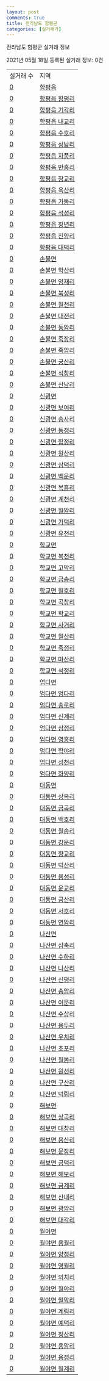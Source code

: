 ```yaml
---
layout: post
comments: true
title: 전라남도 함평군
categories: [실거래가]
---
```


전라남도 함평군 실거래 정보

2021년 05월 18일 등록된 실거래 정보: 0건


<table>
  <tr>
    <td>실거래 수</td>
    <td>지역</td>
  </tr>

  
  <tr>
    <td><a href="4686025000.html">0</a></td>
    <td><a href="4686025000.html">함평읍</a></td>
  </tr>
    

  <tr>
    <td><a href="4686025021.html">0</a></td>
    <td><a href="4686025021.html">함평읍 함평리</a></td>
  </tr>
    

  <tr>
    <td><a href="4686025022.html">0</a></td>
    <td><a href="4686025022.html">함평읍 기각리</a></td>
  </tr>
    

  <tr>
    <td><a href="4686025023.html">0</a></td>
    <td><a href="4686025023.html">함평읍 내교리</a></td>
  </tr>
    

  <tr>
    <td><a href="4686025024.html">0</a></td>
    <td><a href="4686025024.html">함평읍 수호리</a></td>
  </tr>
    

  <tr>
    <td><a href="4686025025.html">0</a></td>
    <td><a href="4686025025.html">함평읍 성남리</a></td>
  </tr>
    

  <tr>
    <td><a href="4686025026.html">0</a></td>
    <td><a href="4686025026.html">함평읍 자풍리</a></td>
  </tr>
    

  <tr>
    <td><a href="4686025027.html">0</a></td>
    <td><a href="4686025027.html">함평읍 만흥리</a></td>
  </tr>
    

  <tr>
    <td><a href="4686025028.html">0</a></td>
    <td><a href="4686025028.html">함평읍 장교리</a></td>
  </tr>
    

  <tr>
    <td><a href="4686025029.html">0</a></td>
    <td><a href="4686025029.html">함평읍 옥산리</a></td>
  </tr>
    

  <tr>
    <td><a href="4686025030.html">0</a></td>
    <td><a href="4686025030.html">함평읍 가동리</a></td>
  </tr>
    

  <tr>
    <td><a href="4686025031.html">0</a></td>
    <td><a href="4686025031.html">함평읍 석성리</a></td>
  </tr>
    

  <tr>
    <td><a href="4686025032.html">0</a></td>
    <td><a href="4686025032.html">함평읍 장년리</a></td>
  </tr>
    

  <tr>
    <td><a href="4686025033.html">0</a></td>
    <td><a href="4686025033.html">함평읍 진양리</a></td>
  </tr>
    

  <tr>
    <td><a href="4686025034.html">0</a></td>
    <td><a href="4686025034.html">함평읍 대덕리</a></td>
  </tr>
    

  <tr>
    <td><a href="4686031000.html">0</a></td>
    <td><a href="4686031000.html">손불면</a></td>
  </tr>
    

  <tr>
    <td><a href="4686031021.html">0</a></td>
    <td><a href="4686031021.html">손불면 학산리</a></td>
  </tr>
    

  <tr>
    <td><a href="4686031022.html">0</a></td>
    <td><a href="4686031022.html">손불면 양재리</a></td>
  </tr>
    

  <tr>
    <td><a href="4686031023.html">0</a></td>
    <td><a href="4686031023.html">손불면 북성리</a></td>
  </tr>
    

  <tr>
    <td><a href="4686031024.html">0</a></td>
    <td><a href="4686031024.html">손불면 월천리</a></td>
  </tr>
    

  <tr>
    <td><a href="4686031025.html">0</a></td>
    <td><a href="4686031025.html">손불면 대전리</a></td>
  </tr>
    

  <tr>
    <td><a href="4686031026.html">0</a></td>
    <td><a href="4686031026.html">손불면 동암리</a></td>
  </tr>
    

  <tr>
    <td><a href="4686031027.html">0</a></td>
    <td><a href="4686031027.html">손불면 죽장리</a></td>
  </tr>
    

  <tr>
    <td><a href="4686031028.html">0</a></td>
    <td><a href="4686031028.html">손불면 죽암리</a></td>
  </tr>
    

  <tr>
    <td><a href="4686031029.html">0</a></td>
    <td><a href="4686031029.html">손불면 궁산리</a></td>
  </tr>
    

  <tr>
    <td><a href="4686031030.html">0</a></td>
    <td><a href="4686031030.html">손불면 석창리</a></td>
  </tr>
    

  <tr>
    <td><a href="4686031031.html">0</a></td>
    <td><a href="4686031031.html">손불면 산남리</a></td>
  </tr>
    

  <tr>
    <td><a href="4686032000.html">0</a></td>
    <td><a href="4686032000.html">신광면</a></td>
  </tr>
    

  <tr>
    <td><a href="4686032021.html">0</a></td>
    <td><a href="4686032021.html">신광면 보여리</a></td>
  </tr>
    

  <tr>
    <td><a href="4686032022.html">0</a></td>
    <td><a href="4686032022.html">신광면 송사리</a></td>
  </tr>
    

  <tr>
    <td><a href="4686032023.html">0</a></td>
    <td><a href="4686032023.html">신광면 동정리</a></td>
  </tr>
    

  <tr>
    <td><a href="4686032024.html">0</a></td>
    <td><a href="4686032024.html">신광면 함정리</a></td>
  </tr>
    

  <tr>
    <td><a href="4686032025.html">0</a></td>
    <td><a href="4686032025.html">신광면 원산리</a></td>
  </tr>
    

  <tr>
    <td><a href="4686032026.html">0</a></td>
    <td><a href="4686032026.html">신광면 삼덕리</a></td>
  </tr>
    

  <tr>
    <td><a href="4686032027.html">0</a></td>
    <td><a href="4686032027.html">신광면 백운리</a></td>
  </tr>
    

  <tr>
    <td><a href="4686032028.html">0</a></td>
    <td><a href="4686032028.html">신광면 복흥리</a></td>
  </tr>
    

  <tr>
    <td><a href="4686032029.html">0</a></td>
    <td><a href="4686032029.html">신광면 계천리</a></td>
  </tr>
    

  <tr>
    <td><a href="4686032030.html">0</a></td>
    <td><a href="4686032030.html">신광면 월암리</a></td>
  </tr>
    

  <tr>
    <td><a href="4686032031.html">0</a></td>
    <td><a href="4686032031.html">신광면 가덕리</a></td>
  </tr>
    

  <tr>
    <td><a href="4686032032.html">0</a></td>
    <td><a href="4686032032.html">신광면 유천리</a></td>
  </tr>
    

  <tr>
    <td><a href="4686033000.html">0</a></td>
    <td><a href="4686033000.html">학교면</a></td>
  </tr>
    

  <tr>
    <td><a href="4686033021.html">0</a></td>
    <td><a href="4686033021.html">학교면 복천리</a></td>
  </tr>
    

  <tr>
    <td><a href="4686033022.html">0</a></td>
    <td><a href="4686033022.html">학교면 고막리</a></td>
  </tr>
    

  <tr>
    <td><a href="4686033023.html">0</a></td>
    <td><a href="4686033023.html">학교면 금송리</a></td>
  </tr>
    

  <tr>
    <td><a href="4686033024.html">0</a></td>
    <td><a href="4686033024.html">학교면 월호리</a></td>
  </tr>
    

  <tr>
    <td><a href="4686033025.html">0</a></td>
    <td><a href="4686033025.html">학교면 곡창리</a></td>
  </tr>
    

  <tr>
    <td><a href="4686033026.html">0</a></td>
    <td><a href="4686033026.html">학교면 학교리</a></td>
  </tr>
    

  <tr>
    <td><a href="4686033027.html">0</a></td>
    <td><a href="4686033027.html">학교면 사거리</a></td>
  </tr>
    

  <tr>
    <td><a href="4686033028.html">0</a></td>
    <td><a href="4686033028.html">학교면 월산리</a></td>
  </tr>
    

  <tr>
    <td><a href="4686033029.html">0</a></td>
    <td><a href="4686033029.html">학교면 죽정리</a></td>
  </tr>
    

  <tr>
    <td><a href="4686033030.html">0</a></td>
    <td><a href="4686033030.html">학교면 마산리</a></td>
  </tr>
    

  <tr>
    <td><a href="4686033031.html">0</a></td>
    <td><a href="4686033031.html">학교면 석정리</a></td>
  </tr>
    

  <tr>
    <td><a href="4686034000.html">0</a></td>
    <td><a href="4686034000.html">엄다면</a></td>
  </tr>
    

  <tr>
    <td><a href="4686034021.html">0</a></td>
    <td><a href="4686034021.html">엄다면 엄다리</a></td>
  </tr>
    

  <tr>
    <td><a href="4686034022.html">0</a></td>
    <td><a href="4686034022.html">엄다면 송로리</a></td>
  </tr>
    

  <tr>
    <td><a href="4686034023.html">0</a></td>
    <td><a href="4686034023.html">엄다면 신계리</a></td>
  </tr>
    

  <tr>
    <td><a href="4686034024.html">0</a></td>
    <td><a href="4686034024.html">엄다면 삼정리</a></td>
  </tr>
    

  <tr>
    <td><a href="4686034025.html">0</a></td>
    <td><a href="4686034025.html">엄다면 영흥리</a></td>
  </tr>
    

  <tr>
    <td><a href="4686034026.html">0</a></td>
    <td><a href="4686034026.html">엄다면 학야리</a></td>
  </tr>
    

  <tr>
    <td><a href="4686034027.html">0</a></td>
    <td><a href="4686034027.html">엄다면 성천리</a></td>
  </tr>
    

  <tr>
    <td><a href="4686034028.html">0</a></td>
    <td><a href="4686034028.html">엄다면 화양리</a></td>
  </tr>
    

  <tr>
    <td><a href="4686035000.html">0</a></td>
    <td><a href="4686035000.html">대동면</a></td>
  </tr>
    

  <tr>
    <td><a href="4686035021.html">0</a></td>
    <td><a href="4686035021.html">대동면 상옥리</a></td>
  </tr>
    

  <tr>
    <td><a href="4686035022.html">0</a></td>
    <td><a href="4686035022.html">대동면 금곡리</a></td>
  </tr>
    

  <tr>
    <td><a href="4686035023.html">0</a></td>
    <td><a href="4686035023.html">대동면 백호리</a></td>
  </tr>
    

  <tr>
    <td><a href="4686035024.html">0</a></td>
    <td><a href="4686035024.html">대동면 월송리</a></td>
  </tr>
    

  <tr>
    <td><a href="4686035025.html">0</a></td>
    <td><a href="4686035025.html">대동면 강운리</a></td>
  </tr>
    

  <tr>
    <td><a href="4686035026.html">0</a></td>
    <td><a href="4686035026.html">대동면 향교리</a></td>
  </tr>
    

  <tr>
    <td><a href="4686035027.html">0</a></td>
    <td><a href="4686035027.html">대동면 덕산리</a></td>
  </tr>
    

  <tr>
    <td><a href="4686035028.html">0</a></td>
    <td><a href="4686035028.html">대동면 용성리</a></td>
  </tr>
    

  <tr>
    <td><a href="4686035029.html">0</a></td>
    <td><a href="4686035029.html">대동면 운교리</a></td>
  </tr>
    

  <tr>
    <td><a href="4686035030.html">0</a></td>
    <td><a href="4686035030.html">대동면 금산리</a></td>
  </tr>
    

  <tr>
    <td><a href="4686035031.html">0</a></td>
    <td><a href="4686035031.html">대동면 서호리</a></td>
  </tr>
    

  <tr>
    <td><a href="4686035032.html">0</a></td>
    <td><a href="4686035032.html">대동면 연암리</a></td>
  </tr>
    

  <tr>
    <td><a href="4686036000.html">0</a></td>
    <td><a href="4686036000.html">나산면</a></td>
  </tr>
    

  <tr>
    <td><a href="4686036021.html">0</a></td>
    <td><a href="4686036021.html">나산면 삼축리</a></td>
  </tr>
    

  <tr>
    <td><a href="4686036022.html">0</a></td>
    <td><a href="4686036022.html">나산면 수하리</a></td>
  </tr>
    

  <tr>
    <td><a href="4686036023.html">0</a></td>
    <td><a href="4686036023.html">나산면 나산리</a></td>
  </tr>
    

  <tr>
    <td><a href="4686036024.html">0</a></td>
    <td><a href="4686036024.html">나산면 신평리</a></td>
  </tr>
    

  <tr>
    <td><a href="4686036025.html">0</a></td>
    <td><a href="4686036025.html">나산면 송암리</a></td>
  </tr>
    

  <tr>
    <td><a href="4686036026.html">0</a></td>
    <td><a href="4686036026.html">나산면 이문리</a></td>
  </tr>
    

  <tr>
    <td><a href="4686036027.html">0</a></td>
    <td><a href="4686036027.html">나산면 수상리</a></td>
  </tr>
    

  <tr>
    <td><a href="4686036028.html">0</a></td>
    <td><a href="4686036028.html">나산면 용두리</a></td>
  </tr>
    

  <tr>
    <td><a href="4686036029.html">0</a></td>
    <td><a href="4686036029.html">나산면 우치리</a></td>
  </tr>
    

  <tr>
    <td><a href="4686036030.html">0</a></td>
    <td><a href="4686036030.html">나산면 초포리</a></td>
  </tr>
    

  <tr>
    <td><a href="4686036031.html">0</a></td>
    <td><a href="4686036031.html">나산면 월봉리</a></td>
  </tr>
    

  <tr>
    <td><a href="4686036032.html">0</a></td>
    <td><a href="4686036032.html">나산면 원선리</a></td>
  </tr>
    

  <tr>
    <td><a href="4686036033.html">0</a></td>
    <td><a href="4686036033.html">나산면 구산리</a></td>
  </tr>
    

  <tr>
    <td><a href="4686036034.html">0</a></td>
    <td><a href="4686036034.html">나산면 덕림리</a></td>
  </tr>
    

  <tr>
    <td><a href="4686037000.html">0</a></td>
    <td><a href="4686037000.html">해보면</a></td>
  </tr>
    

  <tr>
    <td><a href="4686037021.html">0</a></td>
    <td><a href="4686037021.html">해보면 상곡리</a></td>
  </tr>
    

  <tr>
    <td><a href="4686037022.html">0</a></td>
    <td><a href="4686037022.html">해보면 대창리</a></td>
  </tr>
    

  <tr>
    <td><a href="4686037023.html">0</a></td>
    <td><a href="4686037023.html">해보면 용산리</a></td>
  </tr>
    

  <tr>
    <td><a href="4686037024.html">0</a></td>
    <td><a href="4686037024.html">해보면 문장리</a></td>
  </tr>
    

  <tr>
    <td><a href="4686037025.html">0</a></td>
    <td><a href="4686037025.html">해보면 금덕리</a></td>
  </tr>
    

  <tr>
    <td><a href="4686037026.html">0</a></td>
    <td><a href="4686037026.html">해보면 해보리</a></td>
  </tr>
    

  <tr>
    <td><a href="4686037027.html">0</a></td>
    <td><a href="4686037027.html">해보면 금계리</a></td>
  </tr>
    

  <tr>
    <td><a href="4686037028.html">0</a></td>
    <td><a href="4686037028.html">해보면 산내리</a></td>
  </tr>
    

  <tr>
    <td><a href="4686037029.html">0</a></td>
    <td><a href="4686037029.html">해보면 광암리</a></td>
  </tr>
    

  <tr>
    <td><a href="4686037030.html">0</a></td>
    <td><a href="4686037030.html">해보면 대각리</a></td>
  </tr>
    

  <tr>
    <td><a href="4686038000.html">0</a></td>
    <td><a href="4686038000.html">월야면</a></td>
  </tr>
    

  <tr>
    <td><a href="4686038021.html">0</a></td>
    <td><a href="4686038021.html">월야면 용월리</a></td>
  </tr>
    

  <tr>
    <td><a href="4686038022.html">0</a></td>
    <td><a href="4686038022.html">월야면 양정리</a></td>
  </tr>
    

  <tr>
    <td><a href="4686038023.html">0</a></td>
    <td><a href="4686038023.html">월야면 영월리</a></td>
  </tr>
    

  <tr>
    <td><a href="4686038024.html">0</a></td>
    <td><a href="4686038024.html">월야면 외치리</a></td>
  </tr>
    

  <tr>
    <td><a href="4686038025.html">0</a></td>
    <td><a href="4686038025.html">월야면 월야리</a></td>
  </tr>
    

  <tr>
    <td><a href="4686038026.html">0</a></td>
    <td><a href="4686038026.html">월야면 월악리</a></td>
  </tr>
    

  <tr>
    <td><a href="4686038027.html">0</a></td>
    <td><a href="4686038027.html">월야면 계림리</a></td>
  </tr>
    

  <tr>
    <td><a href="4686038028.html">0</a></td>
    <td><a href="4686038028.html">월야면 예덕리</a></td>
  </tr>
    

  <tr>
    <td><a href="4686038029.html">0</a></td>
    <td><a href="4686038029.html">월야면 정산리</a></td>
  </tr>
    

  <tr>
    <td><a href="4686038030.html">0</a></td>
    <td><a href="4686038030.html">월야면 용암리</a></td>
  </tr>
    

  <tr>
    <td><a href="4686038031.html">0</a></td>
    <td><a href="4686038031.html">월야면 용정리</a></td>
  </tr>
    

  <tr>
    <td><a href="4686038032.html">0</a></td>
    <td><a href="4686038032.html">월야면 월계리</a></td>
  </tr>
    


</table>
    